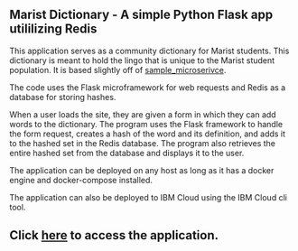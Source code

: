 Marist Dictionary - A simple Python Flask app utililizing Redis
-----------------------------------------------------------------------------------------------
This application serves as a community dictionary for Marist students. This dictionary is meant to hold the lingo that is unique to the Marist student population. It is based slightly off of [sample_microserivce](https://github.com/jinho10/marist-mscs621-2019/tree/master/unit-4/sample-microservice).

The code uses the Flask microframework for web requests and Redis as a database for storing hashes.

When a user loads the site, they are given a form in which they can add words to the dictionary. The program uses the Flask framework to handle the form request, creates a hash of the word and its definition, and adds it to the hashed set in the Redis database. The program also retrieves the entire hashed set from the database and displays it to the user.

The application can be deployed on any host as long as it has a docker engine and docker-compose installed.

The application can also be deployed to IBM Cloud using the IBM Cloud cli tool.

## Click [here](http://maristdictionary.mybluemix.net/) to access the application.
